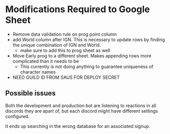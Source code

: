 # Modifications Required to Google Sheet

- Remove data validation rule on prog point column
- add World column after IGN. This is necessary to update rows by finding the unique combination of IGN and World.
   - make sure to add this to prog sheet as well 
- Move Early prog to a different sheet. Makes appending rows more complicated than it needs to be
  - This currently is not doing anything to guarantee uniqueness of character names
- NEED GUILD ID FROM SAUS FOR DEPLOY SECRET

## Possible issues

Both the development and production bot are listening to reactions in all discords they are apart of, but each discord might have different settings configured.

It ends up searching in the wrong database for an associated signup.
